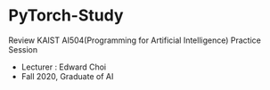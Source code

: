 # PyTorch-Study
Review KAIST AI504(Programming for Artificial Intelligence) Practice Session
- Lecturer : Edward Choi
- Fall 2020, Graduate of AI
